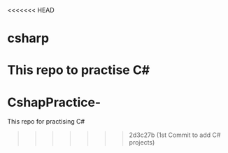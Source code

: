 <<<<<<< HEAD
# csharp
This repo to practise C#
=======
# CshapPractice-
This repo for practising C#
>>>>>>> 2d3c27b (1st Commit to add C# projects)

